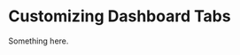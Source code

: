 [title]: # (Customizing Dashboard Tabs)
[tags]: # (XXX)
[priority]: # (2010)
# Customizing Dashboard Tabs
Something here.

